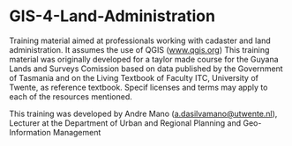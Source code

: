 # GIS-4-Land-Administration

Training material aimed at professionals working with cadaster and land administration. It assumes the use of QGIS (www.qgis.org)
This training material was originally developed for a taylor made course for the Guyana Lands and Surveys Comission based on data published by the Government of Tasmania and on the Living Textbook of Faculty ITC, University of Twente, as reference textbook.
Specif licenses and terms may apply to each of the resources mentioned.

This training was developed by Andre Mano (a.dasilvamano@utwente.nl), Lecturer at the Department of Urban and Regional Planning and Geo-Information Management
